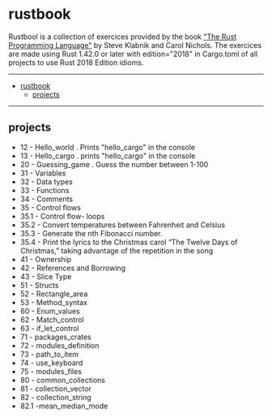 # rustbook
Rustbool is a collection of exercices provided by the book ["The Rust Programming Language"](https://doc.rust-lang.org/book/title-page.html) by Steve Klabnik and Carol Nichols.
The exercices are made using Rust 1.42.0 or later with edition="2018" in Cargo.toml of all projects to use Rust 2018 Edition idioms. 

----
- [rustbook](#rustbook)
  - [projects](#projects)

----

## projects

- 12 - Hello_world . Prints "hello_cargo" in the console
- 13 - Hello_cargo . prints "hello_cargo" in the console
- 20 - Guessing_game . Guess the number between 1-100
- 31 - Variables
- 32 - Data types
- 33 - Functions
- 34 - Comments
- 35 - Control flows
- 35.1 - Control flow- loops
- 35.2 - Convert temperatures between Fahrenheit and Celsius
- 35.3 - Generate the nth Fibonacci number.
- 35.4 - Print the lyrics to the Christmas carol “The Twelve Days of Christmas,” taking advantage of the repetition in the song
- 41 - Ownership
- 42 - References and Borrowing
- 43 - Slice Type
- 51 - Structs
- 52 - Rectangle_area
- 53 - Method_syntax
- 60 - Enum_values
- 62 - Match_control
- 63 - if_let_control
- 71 - packages_crates
- 72 - modules_definition
- 73 - path_to_item
- 74 - use_keyboard
- 75 - modules_files
- 80 - common_collections
- 81 - collection_vector
- 82 - collection_string
- 82.1 -mean_median_mode





